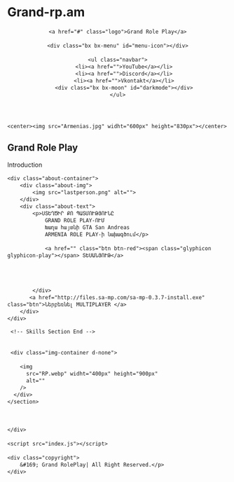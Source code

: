 # Grand-rp.am
<!DOCTYPE html>
<html lang="en">
<head>
    <meta charset="UTF-8">
    <meta http-equiv="X-UA-Compatible" content="IE=edge">
    <meta name="viewport" content="width=device-width, initial-scale=1.0">
    <title>Grand Role Play</title>
    <link rel="stylesheet" href="index.css">
    

    
</head>
<body>
<!-- Navbar  Section Start -->

<header>
   
    <a href="#" class="logo">Grand Role Play</a>

    <div class="bx bx-menu" id="menu-icon"></div>

    <ul class="navbar">
        <li><a href="">YouTube</a></li>
        <li><a href="">Discord</a></li>
        <li><a href="">Vkontakt</a></li>
        <div class="bx bx-moon" id="darkmode"></div>
    </ul>
</header>
<!-- Navbar Section End -->
   
   
   
    <center><img src="Armenias.jpg" widht="600px" height="830px"></center>
    

 <!-- About Section Start -->

 <section class="about" id="about">
    <div class="heading">
        <h2>Grand Role Play</h2>
        <span>Introduction</span>
    </div>

    <div class="about-container">
        <div class="about-img">
            <img src="lastperson.png" alt="">
        </div>
        <div class="about-text">
            <p>ՍՏԵՂԾԻՐ ՔՈ ՊԱՏՄՈՒԹՅՈՒՆԸ
                GRAND ROLE PLAY-ՈՒՄ
                Խաղա հայտնի GTA San Andreas
                ARMENIA ROLE PLAY-ի նախագծում</p>

                <a href="" class="btn btn-red"><span class="glyphicon glyphicon-play"></span> ՏԵՍԱՆՅՈՒԹ</a>
            


                
            </div>
           <a href="http://files.sa-mp.com/sa-mp-0.3.7-install.exe" class="btn">Ներբեռնել MULTIPLAYER </a>
        </div>
    </div>
</section>
<!-- About Section End -->

     <!-- Skills Section End -->

     
     <div class="img-container d-none">
        
        <img
          src="RP.webp" widht="400px" height="900px"
          alt=""
        />
      </div>
    </section>

    

    </div>

    <script src="index.js"></script>

    <div class="copyright">
        &#169; Grand RolePlay| All Right Reserved.</p>
    </div>

   
  
   
</body>
</html>
